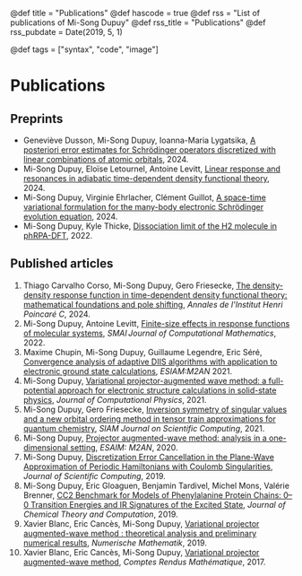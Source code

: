 @def title = "Publications"
@def hascode = true
@def rss = "List of publications of Mi-Song Dupuy"
@def rss_title = "Publications"
@def rss_pubdate = Date(2019, 5, 1)

@def tags = ["syntax", "code", "image"]

# Publications

## Preprints
  * Geneviève Dusson, Mi-Song Dupuy, Ioanna-Maria Lygatsika, [A posteriori error estimates for Schrödinger operators discretized with linear combinations of atomic orbitals](https://arxiv.org/abs/2410.04943), 2024.
  * Mi-Song Dupuy, Eloïse Letournel, Antoine Levitt, [Linear response and resonances in adiabatic time-dependent density functional theory](https://arxiv.org/abs/2408.00009), 2024.
  * Mi-Song Dupuy, Virginie Ehrlacher, Clément Guillot, [A space-time variational formulation for the many-body electronic Schrödinger evolution equation](https://hal.science/hal-04589758v1), 2024.
  * Mi-Song Dupuy, Kyle Thicke, [Dissociation limit of the H2 molecule in phRPA-DFT](https://hal.archives-ouvertes.fr/hal-03806571), 2022.

## Published articles
  1. Thiago Carvalho Corso, Mi-Song Dupuy, Gero Friesecke, [The density-density response function in time-dependent density functional theory: mathematical foundations and pole shifting](https://arxiv.org/abs/2301.13070), _Annales de l'Institut Henri Poincaré C_, 2024.
  1. Mi-Song Dupuy, Antoine Levitt, [Finite-size effects in response functions of molecular systems](https://hal.archives-ouvertes.fr/hal-03145143), _SMAI Journal of Computational Mathematics_, 2022.
  1. Maxime Chupin, Mi-Song Dupuy, Guillaume Legendre, Eric Séré, [Convergence analysis of adaptive DIIS algorithms with application to electronic ground state calculations](https://www.esaim-m2an.org/articles/m2an/abs/2021/07/m2an200051/m2an200051.html), _ESIAM:M2AN_ 2021.
  1. Mi-Song Dupuy, [Variational projector-augmented wave method: a full-potential approach for electronic structure calculations in solid-state physics](https://www.sciencedirect.com/science/article/pii/S0021999121004058), _Journal of Computational Physics_, 2021.
  1. Mi-Song Dupuy, Gero Friesecke, [Inversion symmetry of singular values and a new orbital ordering method in tensor train approximations for quantum chemistry](https://epubs.siam.org/doi/10.1137/20M1320122), _SIAM Journal on Scientific Computing_, 2021.
  1. Mi-Song Dupuy, [Projector augmented-wave method: analysis in a one-dimensional setting](https://doi.org/10.1051/m2an/2019017), _ESAIM: M2AN_, 2020.
  1. Mi-Song Dupuy, [Discretization Error Cancellation in the Plane-Wave Approximation of Periodic Hamiltonians with Coulomb Singularities](https://link.springer.com/article/10.1007/s10915-019-00959-6), _Journal of Scientific Computing_, 2019.
  1. Mi-Song Dupuy, Eric Gloaguen, Benjamin Tardivel, Michel Mons, Valérie Brenner, [CC2 Benchmark for Models of Phenylalanine Protein Chains: 0–0 Transition Energies and IR Signatures of the Excited State](https://pubs.acs.org/doi/abs/10.1021/acs.jctc.9b00923), _Journal of Chemical Theory and Computation_, 2019.
  1. Xavier Blanc, Eric Cancès, Mi-Song Dupuy, [Variational projector augmented-wave method : theoretical analysis and preliminary numerical results](https://link.springer.com/article/10.1007/s00211-019-01082-2), _Numerische Mathematik_, 2019.
  1. Xavier Blanc, Eric Cancès, Mi-Song Dupuy, [Variational projector augmented-wave method](https://www.sciencedirect.com/science/article/pii/S1631073X17301462), _Comptes Rendus Mathématique_, 2017.